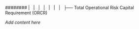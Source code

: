 ######## |   |   |   |   |   |   |   ├── Total Operational Risk Capital Requirement (ORCR)

*Add content here*
